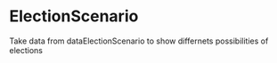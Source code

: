 # ElectionScenario
Take data from dataElectionScenario to show differnets possibilities of elections
